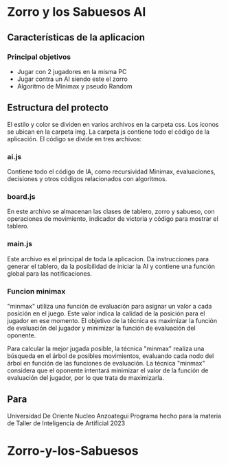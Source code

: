 Zorro y los Sabuesos AI
=========================


## Características de la aplicacion

### Principal objetivos

- Jugar con 2 jugadores en la misma PC
- Jugar contra un AI siendo este el zorro
- Algoritmo de Minimax y pseudo Random


## Estructura del protecto

El estilo y color se dividen en varios archivos en la carpeta css. Los íconos se ubican en la carpeta img. La carpeta js contiene todo el código de la aplicación. El código se divide en tres archivos:

### ai.js

Contiene todo el código de IA, como recursividad Minimax, evaluaciones, decisiones y otros códigos relacionados con algoritmos.


### board.js

En este archivo se almacenan las clases de tablero, zorro y sabueso, con operaciones de movimiento, indicador de victoria y código para mostrar el tablero.

### main.js

Este archivo es el principal de toda la aplicacion. Da instrucciones para generar el tablero, da la posibilidad de iniciar la AI y contiene una función global para las notificaciones.


### Funcion minimax

"minmax" utiliza una función de evaluación para asignar un valor a cada posición en el juego. Este valor indica la calidad de la posición para el jugador en ese momento. El objetivo de la técnica es maximizar la función de evaluación del jugador y minimizar la función de evaluación del oponente.

Para calcular la mejor jugada posible, la técnica "minmax" realiza una búsqueda en el árbol de posibles movimientos, evaluando cada nodo del árbol en función de las funciones de evaluación. La técnica "minmax" considera que el oponente intentará minimizar el valor de la función de evaluación del jugador, por lo que trata de maximizarla.


## Para

Universidad De Oriente 
Nucleo Anzoategui
Programa hecho para la materia de Taller de Inteligencia de Artificial 2023

# Zorro-y-los-Sabuesos
